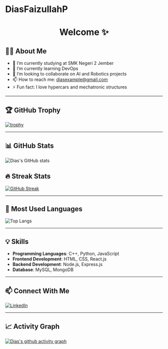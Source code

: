 # DiasFaizullahP
<h1 align="center">Welcome ✨</h1>

## 👨‍💻 About Me
- 🌱 I’m currently studying at SMK Negeri 2 Jember
- 🔭 I’m currently learning DevOps
- 👯 I’m looking to collaborate on AI and Robotics projects
- 📫 How to reach me: diasexample@gmail.com
- ⚡ Fun fact: I love hypercars and mechatronic structures

---

## 🏆 GitHub Trophy
[![trophy](https://github-profile-trophy.vercel.app/?username=diasfaizullah&theme=onedark)](https://github.com/ryo-ma/github-profile-trophy)

---

## 📊 GitHub Stats
![Dias's GitHub stats](https://github-readme-stats.vercel.app/api?username=diasfaizullah&show_icons=true&theme=tokyonight)

## 🔥 Streak Stats
[![GitHub Streak](https://streak-stats.demolab.com?user=diasfaizullah&theme=tokyonight)](https://git.io/streak-stats)

---

## 🚀 Most Used Languages
![Top Langs](https://github-readme-stats.vercel.app/api/top-langs/?username=diasfaizullah&layout=compact&theme=tokyonight)

---

## 💡 Skills
- **Programming Languages**: C++, Python, JavaScript
- **Frontend Development**: HTML, CSS, React.js
- **Backend Development**: Node.js, Express.js
- **Database**: MySQL, MongoDB

---

## 📫 Connect With Me
[![LinkedIn](https://img.shields.io/badge/-LinkedIn-blue)](https://www.linkedin.com/in/diasexample)

---

## 📈 Activity Graph
[![Dias's github activity graph](https://github-readme-activity-graph.vercel.app/graph?username=diasfaizullah&theme=tokyo-night)](https://github.com/ashutosh00710/github-readme-activity-graph)
